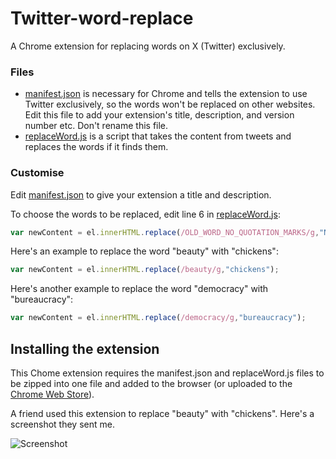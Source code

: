 # Twitter-word-replace
A Chrome extension for replacing words on X (Twitter) exclusively.

### Files
* [manifest.json](manifest.json) is necessary for Chrome and tells the extension to use Twitter exclusively, so the words won't be replaced on other websites. Edit this file to add your extension's title, description, and version number etc. Don't rename this file.
* [replaceWord.js](replaceWord.js) is a script that takes the content from tweets and replaces the words if it finds them.

### Customise
Edit [manifest.json](manifest.json) to give your extension a title and description.

To choose the words to be replaced, edit line 6 in [replaceWord.js](replaceWord.js):

```javascript
var newContent = el.innerHTML.replace(/OLD_WORD_NO_QUOTATION_MARKS/g,"NEW_WORD_IN_QUOTATION MARKS");
```
Here's an example to replace the word "beauty" with "chickens":

```javascript
var newContent = el.innerHTML.replace(/beauty/g,"chickens");
```

Here's another example to replace the word "democracy" with "bureaucracy":

```javascript
var newContent = el.innerHTML.replace(/democracy/g,"bureaucracy");
```

## Installing the extension
This Chome extension requires the manifest.json and replaceWord.js files to be zipped into one file and added to the browser (or uploaded to the [Chrome Web Store](https://developer.chrome.com/webstore/publish)).

A friend used this extension to replace "beauty" with "chickens". Here's a screenshot they sent me.

![Screenshot](https://cloud.githubusercontent.com/assets/19414098/17837379/b4e2c734-67a9-11e6-8168-3dccb30792fc.jpg)
